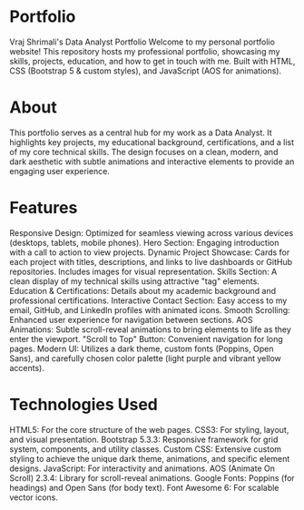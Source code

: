 # Portfolio
Vraj Shrimali's Data Analyst Portfolio
Welcome to my personal portfolio website! This repository hosts my professional portfolio, showcasing my skills, projects, education, and how to get in touch with me. Built with HTML, CSS (Bootstrap 5 & custom styles), and JavaScript (AOS for animations).

# About
This portfolio serves as a central hub for my work as a Data Analyst. It highlights key projects, my educational background, certifications, and a list of my core technical skills. The design focuses on a clean, modern, and dark aesthetic with subtle animations and interactive elements to provide an engaging user experience.

# Features
Responsive Design: Optimized for seamless viewing across various devices (desktops, tablets, mobile phones).
Hero Section: Engaging introduction with a call to action to view projects.
Dynamic Project Showcase: Cards for each project with titles, descriptions, and links to live dashboards or GitHub repositories. Includes images for visual representation.
Skills Section: A clean display of my technical skills using attractive "tag" elements.
Education & Certifications: Details about my academic background and professional certifications.
Interactive Contact Section: Easy access to my email, GitHub, and LinkedIn profiles with animated icons.
Smooth Scrolling: Enhanced user experience for navigation between sections.
AOS Animations: Subtle scroll-reveal animations to bring elements to life as they enter the viewport.
"Scroll to Top" Button: Convenient navigation for long pages.
Modern UI: Utilizes a dark theme, custom fonts (Poppins, Open Sans), and carefully chosen color palette (light purple and vibrant yellow accents).

# Technologies Used
HTML5: For the core structure of the web pages.
CSS3: For styling, layout, and visual presentation.
Bootstrap 5.3.3: Responsive framework for grid system, components, and utility classes.
Custom CSS: Extensive custom styling to achieve the unique dark theme, animations, and specific element designs.
JavaScript: For interactivity and animations.
AOS (Animate On Scroll) 2.3.4: Library for scroll-reveal animations.
Google Fonts: Poppins (for headings) and Open Sans (for body text).
Font Awesome 6: For scalable vector icons.
